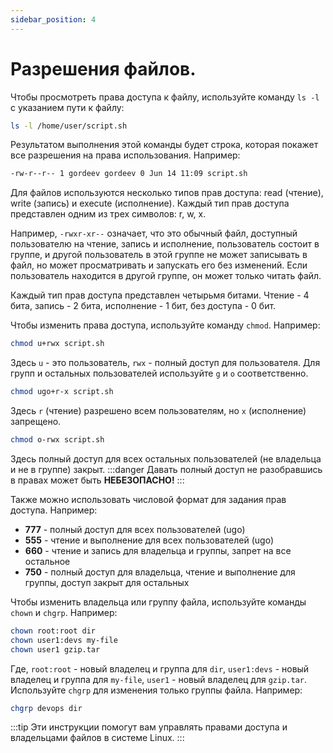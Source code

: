 ```yaml
---
sidebar_position: 4
---
```


# Разрешения файлов.


Чтобы просмотреть права доступа к файлу, используйте команду `ls -l` с указанием пути к файлу:

```bash
ls -l /home/user/script.sh
```

Результатом выполнения этой команды будет строка, которая покажет все разрешения на права использования. Например:

```bash
-rw-r--r-- 1 gordeev gordeev 0 Jun 14 11:09 script.sh
```

Для файлов используются несколько типов прав доступа: read (чтение), write (запись) и execute (исполнение). Каждый тип прав доступа представлен одним из трех символов: r, w, x.

Например, `-rwxr-xr--` означает, что это обычный файл, доступный пользователю на чтение, запись и исполнение, пользователь состоит в группе, и другой пользователь в этой группе не может записывать в файл, но может просматривать и запускать его без изменений. Если пользователь находится в другой группе, он может только читать файл.

Каждый тип прав доступа представлен четырьмя битами. Чтение - 4 бита, запись - 2 бита, исполнение - 1 бит, без доступа - 0 бит.

Чтобы изменить права доступа, используйте команду `chmod`. Например:

```bash
chmod u+rwx script.sh
```

Здесь `u` - это пользователь, `rwx` - полный доступ для пользователя. Для групп и остальных пользователей используйте `g` и `o` соответственно.

```bash
chmod ugo+r-x script.sh
```

Здесь `r` (чтение) разрешено всем пользователям, но `x` (исполнение) запрещено.

```bash
chmod o-rwx script.sh
```

Здесь полный доступ для всех остальных пользователей (не владельца и не в группе) закрыт.
:::danger
Давать полный доступ не разобравшись в правах может быть **НЕБЕЗОПАСНО!**
:::

Также можно использовать числовой формат для задания прав доступа. Например:

- **777** - полный доступ для всех пользователей (ugo)
- **555** - чтение и выполнение для всех пользователей (ugo)
- **660** - чтение и запись для владельца и группы, запрет на все остальное
- **750** - полный доступ для владельца, чтение и выполнение для группы, доступ закрыт для остальных

Чтобы изменить владельца или группу файла, используйте команды `chown` и `chgrp`. Например:

```bash
chown root:root dir
chown user1:devs my-file
chown user1 gzip.tar
```

Где, `root:root` - новый владелец и группа для `dir`, `user1:devs` - новый владелец и группа для `my-file`, `user1` - новый владелец для `gzip.tar`. Используйте `chgrp` для изменения только группы файла. Например:

```bash
chgrp devops dir
```
:::tip
Эти инструкции помогут вам управлять правами доступа и владельцами файлов в системе Linux.
:::